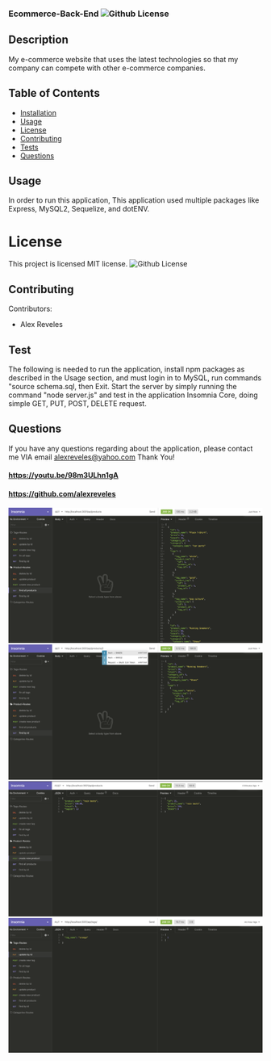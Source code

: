 
  ### Ecommerce-Back-End ![Github License](https://img.shields.io/badge/license-MIT-red.svg)
  
  ## Description
  My e-commerce website that uses the latest technologies so that my company can compete with other e-commerce companies.
  ##  Table of Contents
  * [Installation](#installation)
  * [Usage](#usage)
  * [License](#License)
  * [Contributing](#contributing)
  * [Tests](#Tests)
  * [Questions](#questions)
  
  ## Usage
  In order to run this application, This application used multiple packages like Express, MySQL2, Sequelize, and dotENV.
  
  
  # License
  This project is  licensed MIT license.
  ![Github License](https://img.shields.io/badge/license-MIT-red.svg)
  ## Contributing
  Contributors: 
  - Alex Reveles
  ## Test
  The following is needed to run the application, install npm packages as described in the Usage section, and must login in to MySQL, run commands "source schema.sql, then Exit. Start the server by simply running the command "node server.js" and test in the application Insomnia Core, doing simple GET, PUT, POST, DELETE request. 
  ## Questions
  If you have any questions regarding about the application, please contact me VIA email alexreveles@yahoo.com
  Thank You!
#### 
#### https://youtu.be/98m3ULhn1gA
#### https://github.com/alexreveles


![](./images/1.png)
![](./images/2.png)
![](./images/3.png)
![](./images/4.png)

